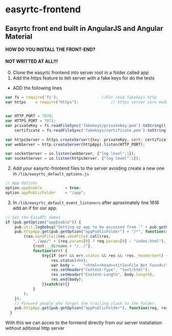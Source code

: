 # easyrtc-frontend
## Easyrtc front end built in AngularJS and Angular Material

#### HOW DO YOU INSTALL THE FRONT-END?

#### NOT WRITTED AT ALL!!!


0. Clone the easyrtc frontend into server root in a folder called app
1. Add the https feature to teh server with a fake keys for do the tests
- ADD the following lines

```javascript
var fs = require('fs');                   //For read fakekeys http
var https    = require("https");              // https server core module


var HTTP_PORT = 7070;
var HTTPS_PORT = 7071;
var privateKey = fs.readFileSync('fakekeys/privatekey.pem').toString(),
    certificate = fs.readFileSync('fakekeys/certificate.pem').toString();

var httpsServer = https.createServer({key: privateKey, cert: certificate}, httpApp).listen(HTTPS_PORT);
var webServer = http.createServer(httpApp).listen(HTTP_PORT);

var socketServer = io.listen(webServer, {"log level":1});
var socketServer = io.listen(httpsServer, {"log level":1});
```
2. Add your easyrtc-frontend files to the server avoiding create a new one
in `/lib/easyrtc_default_options.js`

```javascript
// App Options
option.appEnable          = true;
option.appPublicFolder    = "/app";
```

3. In `/lib/easyrtc_default_event_listeners` after aproximately line 1616 add an if for our app.

```javascript
// Set the EasyRTC demos
if (pub.getOption("appEnable")) {
    pub.util.logDebug("Setting up app to be accessed from '" + pub.getOption("appPublicFolder") + "/'");
    pub.httpApp.get(pub.getOption("appPublicFolder") + "/*", function(req, res) {
        (res.sendFile||res.sendfile).call(res,
            "./app/" + (req.params[0] ? req.params[0] : "index.html"),
            {root:__dirname + "/../"},
            function(err) {
                try{if (err && err.status && res && !res._headerSent) {
                    res.status(404);
                    var body =    "<html><head><title>File Not Found</title></head><body><h1>File Not Found</h1></body></html>";
                    res.setHeader("Content-Type", "text/html");
                    res.setHeader("Content-Length", body.length);
                    res.end(body);
                }}catch(e){}
            }
        );
    });
    // Forward people who forget the trailing slash to the folder.
    pub.httpApp.get(pub.getOption("appPublicFolder"), function(req, res) {res.redirect(pub.getOption("appPublicFolder") + "/");});
  }
```

With this we can acces to the forntend directly from our server installation without aditional http server
